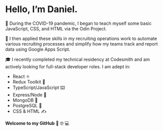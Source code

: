 # Hello, I’m Daniel.
📝 During the COVID-19 pandemic, I began to teach myself some basic JavaScript, CSS, and HTML via the Odin Project.

🤔 I then applied these skills in my recruiting operations work to automate various recruiting processes and simplify how my teams track and report data using Google Apps Script.

🎓 I recently completed my technical residency at Codesmith and am actively looking for full-stack developer roles. I am adept in:
- React ⚛️
- Redux Toolkit 🧪
- TypeScript/JavaScript ⌨️
- Express/Node 🚂
- MongoDB 🍃
- PostgreSQL 🐘
- CSS & HTML ✍️

**Welcome to my GitHub** 👋 🤓 💻

